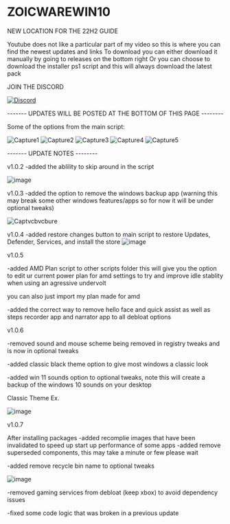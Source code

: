 # ZOICWAREWIN10

NEW LOCATION FOR THE 22H2 GUIDE

Youtube does not like a particular part of my video so this is where you can find the newest updates and links
To download you can either download it manually by going to releases on the bottom right
Or you can choose to download the installer ps1 script and this will always download the latest pack

JOIN THE DISCORD

[![Discord](https://discordapp.com/api/guilds/1173717737017716777/widget.png?style=banner1)](https://discord.gg/VsC7XS5vgA)



------- UPDATES WILL BE POSTED AT THE BOTTOM OF THIS PAGE --------



Some of the options from the main script:


![Capture1](https://github.com/zoicware/ZOICWAREWIN10/assets/118035521/956c013d-e8e6-4b46-95b2-0076f272c8a8)
![Capture2](https://github.com/zoicware/ZOICWAREWIN10/assets/118035521/8868ca16-5a20-4964-a1a6-254a440c2dbb)
![Capture3](https://github.com/zoicware/ZOICWAREWIN10/assets/118035521/bcb6bf0a-6fad-4e30-94a0-6c917701ddd9)
![Capture4](https://github.com/zoicware/ZOICWAREWIN10/assets/118035521/ea339f72-ca67-49b9-a8ec-6c9e1f09b6be)
![Capture5](https://github.com/zoicware/ZOICWAREWIN10/assets/118035521/38cd8dd1-072c-4ee1-a7b2-c5ed849b37d4)



------- UPDATE NOTES --------

v1.0.2
-added the ablility to skip around in the script

![image](https://github.com/zoicware/ZOICWAREWIN10/assets/118035521/bf8df34c-2139-41ea-b696-be04d300660a)


v1.0.3
-added the option to remove the windows backup app (warning this may break some other windows features/apps so for now it will be under optional tweaks)

![Captvcbvcbure](https://github.com/zoicware/ZOICWAREWIN10/assets/118035521/b87e729b-11a2-4f7d-b9ae-253f8eaf8ab5)


v1.0.4
-added restore changes button to main script to restore Updates, Defender, Services, and install the store
![image](https://github.com/zoicware/ZOICWAREWIN10/assets/118035521/8289d168-ca65-4b4b-a525-ea5e23e8ace9)

v1.0.5

-added AMD Plan script to other scripts folder
  this will give you the option to edit ur current power plan for amd settings to try and improve idle stablity when using an agressive undervolt
  
  you can also just import my plan made for amd 
  
-added the correct way to remove hello face and quick assist as well as steps recorder app and narrator app to all debloat options


v1.0.6

-removed sound and mouse scheme being removed in registry tweaks and is now in optional tweaks

-added classic black theme option to give most windows a classic look
  
-added win 11 sounds option to optional tweaks, note this will create a backup of the windows 10 sounds on your desktop

Classic Theme Ex.

![image](https://github.com/zoicware/ZOICWAREWIN10/assets/118035521/bf41ca6e-9d5c-41b4-86d0-cd805ea9a8fa)


v1.0.7

After installing packages
  -added recomplie images that have been invalidated to speed up start up performance of some apps
  -added remove superseded components, this may take a minute or few please wait

-added remove recycle bin name to optional tweaks

![image](https://github.com/zoicware/ZOICWAREWIN10/assets/118035521/3c6486eb-09d4-4282-af06-8e3004efbd9a)


-removed gaming services from debloat (keep xbox) to avoid dependency issues

-fixed some code logic that was broken in a previous update

